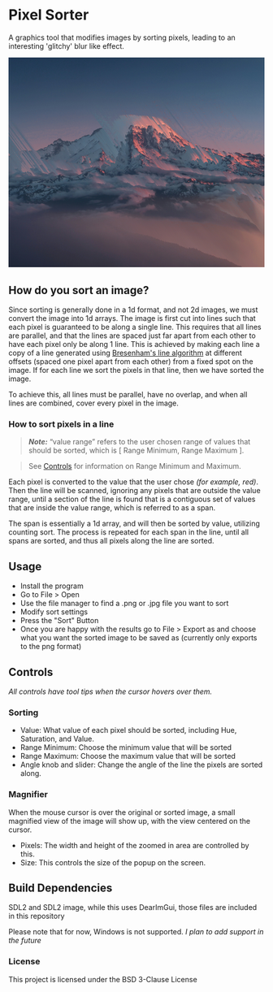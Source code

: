 # Pixel Sorter
A graphics tool that modifies images by sorting pixels, leading to an interesting 'glitchy' blur like effect.

![An example image, a mountain lit by a sunrise or sunset, having been sorted by the pixel sorter](docs/mountain_sorted.png)

## How do you sort an image?
Since sorting is generally done in a 1d format, and not 2d images, we must convert the image into 1d arrays.
The image is first cut into lines such that each pixel is guaranteed to be along a single line.
This requires that all lines are parallel, and that the lines are spaced just far apart from each other to have each pixel only be along 1 line.
This is achieved by making each line a copy of a line generated using [Bresenham's line algorithm](https://en.wikipedia.org/wiki/Bresenham%27s_line_algorithm) at different offsets (spaced one pixel apart from each other) from a fixed spot on the image.
If for each line we sort the pixels in that line, then we have sorted the image.

To achieve this, all lines must be parallel, have no overlap, and when all lines are combined, cover every pixel in the image.


### How to sort pixels in a line
> ***Note:*** “value range” refers to the user chosen range of values that should be sorted, which is [ Range Minimum, Range Maximum ].

> See [Controls](#controls) for information on Range Minimum and Maximum. 

Each pixel is converted to the value that the user chose *(for example, red)*. 
Then the line will be scanned, ignoring any pixels that are outside the value range, until a section of the line is found that is a contiguous set of values that are inside the value range, which is referred to as a span.

The span is essentially a 1d array, and will then be sorted by value, utilizing counting sort.
The process is repeated for each span in the line, until all spans are sorted, and thus all pixels along the line are sorted.

## Usage
- Install the program
- Go to File > Open
- Use the file manager to find a .png or .jpg file you want to sort
- Modify sort settings
- Press the "Sort" Button
- Once you are happy with the results go to File > Export as and choose what you want the sorted image to be saved as (currently only exports to the png format)

## Controls
*All controls have tool tips when the cursor hovers over them.*
### Sorting
- Value: What value of each pixel should be sorted, including Hue, Saturation, and Value.
- Range Minimum: Choose the minimum value that will be sorted
- Range Maximum: Choose the maximum value that will be sorted
- Angle knob and slider: Change the angle of the line the pixels are sorted along.

### Magnifier
When the mouse cursor is over the original or sorted image, a small magnified view of the image will show up, with the view centered on the cursor.
- Pixels: The width and height of the zoomed in area are controlled by this.
- Size: This controls the size of the popup on the screen.

## Build Dependencies
SDL2 and SDL2 image, while this uses DearImGui, those files are included in this repository

Please note that for now, Windows is not supported. *I plan to add support in the future*

### License
This project is licensed under the BSD 3-Clause License
